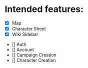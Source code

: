 # Intended features:

- [x] Map
- [x] Character Sheet
- [x] Wiki Sidebar
- [] Auth
- [] Account
- [] Campaign Creation
- [] Character Creation
